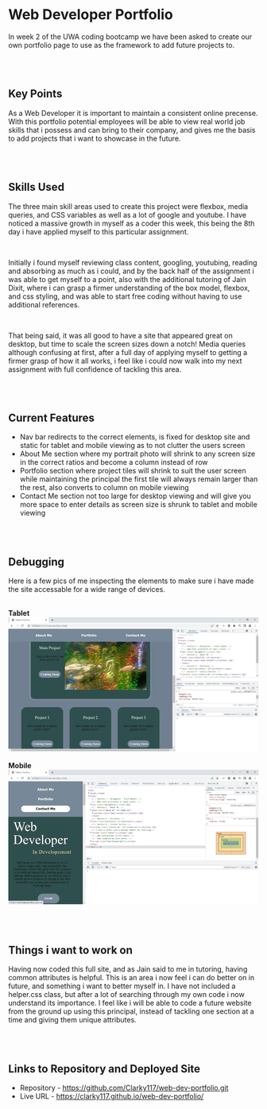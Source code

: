 # Web Developer Portfolio

In week 2 of the UWA coding bootcamp we have been asked to create our own portfolio page to use as the framework to add future projects to.

<br><br>

## Key Points

As a Web Developer it is important to maintain a consistent online precense. With this portfolio potential employees will be able to view real world job skills that i possess and can bring to their company, and gives me the basis to add projects that i want to showcase in the future.

<br><br>

## Skills Used

The three main skill areas used to create this project were flexbox, media queries, and CSS variables as well as a lot of google and youtube. I have noticed a massive growth in myself as a coder this week, this being the 8th day i have applied myself to this particular assignment.

<br>

Initially i found myself reviewing class content, googling, youtubing, reading and absorbing as much as i could, and by the back half of the assignment i was able to get myself to a point, also with the additional tutoring of Jain Dixit, where i can grasp a firmer understanding of the box model, flexbox, and css styling, and was able to start free coding without having to use additional references.

<br>

That being said, it was all good to have a site that appeared great on desktop, but time to scale the screen sizes down a notch! Media queries although confusing at first, after a full day of applying myself to getting a firmer grasp of how it all works, i feel like i could now walk into my next assignment with full confidence of tackling this area.

<br><br>

## Current Features

- Nav bar redirects to the correct elements, is fixed for desktop site and static for tablet and mobile viewing as to not clutter the users screen
- About Me section where my portrait photo will shrink to any screen size in the correct ratios and become a column instead of row
- Portfolio section where project tiles will shrink to suit the user screen while maintaining the principal the first tile will always remain larger than the rest, also converts to column on mobile viewing
- Contact Me section not too large for desktop viewing and will give you more space to enter details as screen size is shrunk to tablet and mobile viewing

<br><br>

## Debugging

Here is a few pics of me inspecting the elements to make sure i have made the site accessable for a wide range of devices.<br><br>

**Tablet**
![Inspecting-Tablet](/assets/images/InspectingTablet.jpg)<br><br>
**Mobile**
![Inspecting-Mobile](/assets/images/InspectingMobile.jpg)

<br><br>

## Things i want to work on

Having now coded this full site, and as Jain said to me in tutoring, having common attributes is helpful. This is an area i now feel i can do better on in future, and something i want to better myself in. I have not included a helper.css class, but after a lot of searching through my own code i now understand its importance. I feel like i will be able to code a future website from the ground up using this principal, instead of tackling one section at a time and giving them unique attributes.

<br><br>

## Links to Repository and Deployed Site

- Repository - https://github.com/Clarky117/web-dev-portfolio.git
- Live URL - https://clarky117.github.io/web-dev-portfolio/